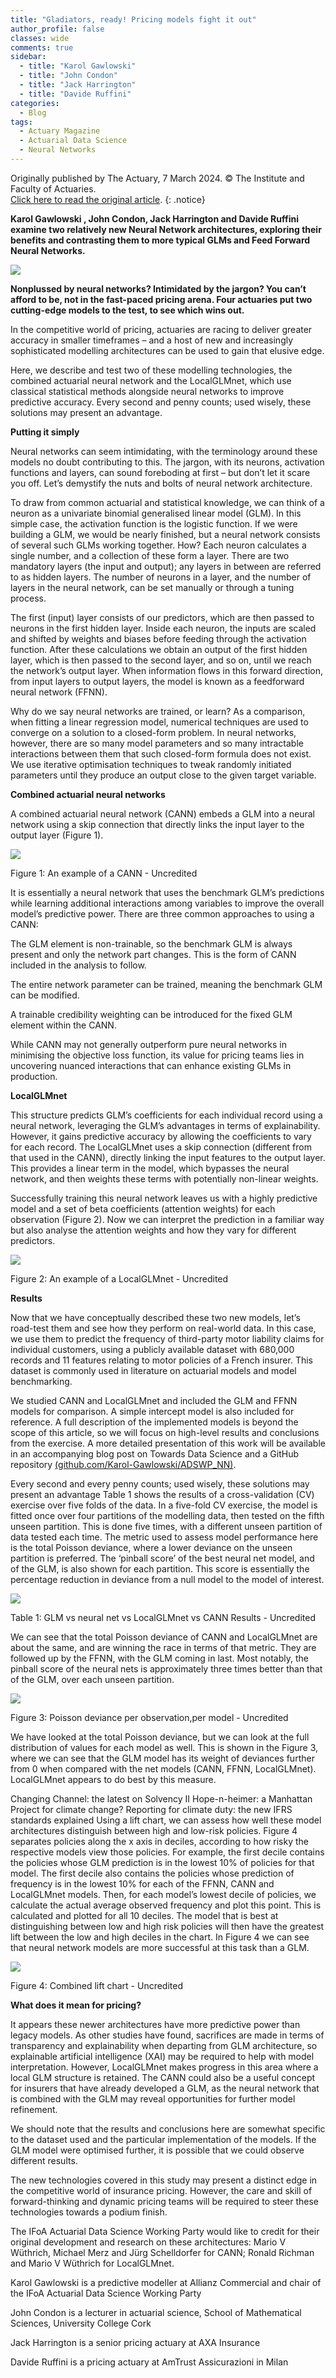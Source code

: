 ```yaml
---
title: "Gladiators, ready! Pricing models fight it out"
author_profile: false 
classes: wide
comments: true
sidebar:
  - title: "Karol Gawlowski"
  - title: "John Condon"
  - title: "Jack Harrington"
  - title: "Davide Ruffini"  
categories:
  - Blog
tags:
  - Actuary Magazine
  - Actuarial Data Science
  - Neural Networks
---
```


Originally published by The Actuary, 7 March 2024. © The Institute and Faculty of Actuaries. <br>
<a href="https://www.theactuary.com/2024/03/05/gladiators-ready-pricing-models-fight-it-out"> Click here to read the original article</a>.
{: .notice}

<b> Karol Gawlowski , John Condon, Jack Harrington and Davide Ruffini examine two relatively new Neural Network architectures, exploring their benefits and contrasting them to more typical GLMs and Feed Forward Neural Networks. </b>

<img src="/assets/images_for_posts/gladiators-ready-pricing-models-fight-it-out/01.png" style="width: auto; height: auto;max-width: 750px;max-height: 750px">

<b>Nonplussed by neural networks? Intimidated by the jargon? You can’t afford to be, not in the fast-paced pricing arena. Four actuaries put two cutting-edge models to the test, to see which wins out.</b>

In the competitive world of pricing, actuaries are racing to deliver greater accuracy in smaller timeframes – and a host of new and increasingly sophisticated modelling architectures can be used to gain that elusive edge. 

Here, we describe and test two of these modelling technologies, the combined actuarial neural network and the LocalGLMnet, which use classical statistical methods alongside neural networks to improve predictive accuracy. Every second and penny counts; used wisely, these solutions may present an advantage.

<b>Putting it simply</b>

Neural networks can seem intimidating, with the terminology around these models no doubt contributing to this. The jargon, with its neurons, activation functions and layers, can sound foreboding at first – but don’t let it scare you off. Let’s demystify the nuts and bolts of neural network architecture.

To draw from common actuarial and statistical knowledge, we can think of a neuron as a univariate binomial generalised linear model (GLM). In this simple case, the activation function is the logistic function. If we were building a GLM, we would be nearly finished, but a neural network consists of several such GLMs working together. How? Each neuron calculates a single number, and a collection of these form a layer. There are two mandatory layers (the input and output); any layers in between are referred to as hidden layers. The number of neurons in a layer, and the number of layers in the neural network, can be set manually or through a tuning process.

The first (input) layer consists of our predictors, which are then passed to neurons in the first hidden layer. Inside each neuron, the inputs are scaled and shifted by weights and biases before feeding through the activation function. After these calculations we obtain an output of the first hidden layer, which is then passed to the second layer, and so on, until we reach the network’s output layer. When information flows in this forward direction, from input layers to output layers, the model is known as a feedforward neural network (FFNN).

Why do we say neural networks are trained, or learn? As a comparison, when fitting a linear regression model, numerical techniques are used to converge on a solution to a closed-form problem. In neural networks, however, there are so many model parameters and so many intractable interactions between them that such closed-form formula does not exist. We use iterative optimisation techniques to tweak randomly initiated parameters until they produce an output close to the given target variable.

<b>Combined actuarial neural networks</b>

A combined actuarial neural network (CANN) embeds a GLM into a neural network using a skip connection that directly links the input layer to the output layer (Figure 1).

<img src="/assets/images_for_posts/gladiators-ready-pricing-models-fight-it-out/02.png" style="width: auto; height: auto;max-width: 750px;max-height: 750px">

Figure 1: An example of a CANN - Uncredited

It is essentially a neural network that uses the benchmark GLM’s predictions while learning additional interactions among variables to improve the overall model’s predictive power. There are three common approaches to using a CANN:

The GLM element is non-trainable, so the benchmark GLM is always present and only the network part changes. This is the form of CANN included in the analysis to follow.

The entire network parameter can be trained, meaning the benchmark GLM can be modified.

A trainable credibility weighting can be introduced for the fixed GLM element within the CANN.

While CANN may not generally outperform pure neural networks in minimising the objective loss function, its value for pricing teams lies in uncovering nuanced interactions that can enhance existing GLMs in production.

<b>LocalGLMnet</b>

This structure predicts GLM’s coefficients for each individual record using a neural network, leveraging the GLM’s advantages in terms of explainability. However, it gains predictive accuracy by allowing the coefficients to vary for each record. The LocalGLMnet uses a skip connection (different from that used in the CANN), directly linking the input features to the output layer. This provides a linear term in the model, which bypasses the neural network, and then weights these terms with potentially non-linear weights. 

Successfully training this neural network leaves us with a highly predictive model and a set of beta coefficients (attention weights) for each observation (Figure 2). Now we can interpret the prediction in a familiar way but also analyse the attention weights and how they vary for different predictors.

<img src="/assets/images_for_posts/gladiators-ready-pricing-models-fight-it-out/02.png" style="width: auto; height: auto;max-width: 750px;max-height: 750px">

Figure 2: An example of a LocalGLMnet - Uncredited

<b>Results</b>

Now that we have conceptually described these two new models, let’s road-test them and see how they perform on real-world data. In this case, we use them to predict the frequency of third-party motor liability claims for individual customers, using a publicly available dataset with 680,000 records and 11 features relating to motor policies of a French insurer. This dataset is commonly used in literature on actuarial models and model benchmarking.

We studied CANN and LocalGLMnet and included the GLM and FFNN models for comparison. A simple intercept model is also included for reference. A full description of the implemented models is beyond the scope of this article, so we will focus on high-level results and conclusions from the exercise. A more detailed presentation of this work will be available in an accompanying blog post on Towards Data Science and a GitHub repository <a href="https://github.com/Karol-Gawlowski/ADSWP_NN"> (github.com/Karol-Gawlowski/ADSWP_NN)</a>.

Every second and every penny counts; used wisely, these solutions may present an advantage
Table 1 shows the results of a cross-validation (CV) exercise over five folds of the data. In a five-fold CV exercise, the model is fitted once over four partitions of the modelling data, then tested on the fifth unseen partition. This is done five times, with a different unseen partition of data tested each time. The metric used to assess model performance here is the total Poisson deviance, where a lower deviance on the unseen partition is preferred. The ‘pinball score’ of the best neural net model, and of the GLM, is also shown for each partition. This score is essentially the percentage reduction in deviance from a null model to the model of interest.

<img src="/assets/images_for_posts/gladiators-ready-pricing-models-fight-it-out/03.png" style="width: auto; height: auto;max-width: 750px;max-height: 750px">

Table 1: GLM vs neural net vs LocalGLMnet vs CANN Results - Uncredited

We can see that the total Poisson deviance of CANN and LocalGLMnet are about the same, and are winning the race in terms of that metric. They are followed up by the FFNN, with the GLM coming in last. Most notably, the pinball score of the neural nets is approximately three times better than that of the GLM, over each unseen partition.

<img src="/assets/images_for_posts/gladiators-ready-pricing-models-fight-it-out/04.png" style="width: auto; height: auto;max-width: 750px;max-height: 750px">

Figure 3: Poisson deviance per observation,per model - Uncredited

We have looked at the total Poisson deviance, but we can look at the full distribution of values for each model as well. This is shown in the Figure 3, where we can see that the GLM model has its weight of deviances further from 0 when compared with the net models (CANN, FFNN, LocalGLMnet). LocalGLMnet appears to do best by this measure.

Changing Channel: the latest on Solvency II
Hope-n-heimer: a Manhattan Project for climate change?
Reporting for climate duty: the new IFRS standards explained
Using a lift chart, we can assess how well these model architectures distinguish between high and low-risk policies. Figure 4 separates policies along the x axis in deciles, according to how risky the respective models view those policies. For example, the first decile contains the policies whose GLM prediction is in the lowest 10% of policies for that model. The first decile also contains the policies whose prediction of frequency is in the lowest 10% for each of the FFNN, CANN and LocalGLMnet models. Then, for each model’s lowest decile of policies, we calculate the actual average observed frequency and plot this point. This is calculated and plotted for all 10 deciles. The model that is best at distinguishing between low and high risk policies will then have the greatest lift between the low and high deciles in the chart. In Figure 4 we can see that neural network models are more successful at this task than a GLM.

<img src="/assets/images_for_posts/gladiators-ready-pricing-models-fight-it-out/05.png" style="width: auto; height: auto;max-width: 750px;max-height: 750px">

Figure 4: Combined lift chart - Uncredited

<b>What does it mean for pricing?</b>

It appears these newer architectures have more predictive power than legacy models. As other studies have found, sacrifices are made in terms of transparency and explainability when departing from GLM architecture, so explainable artificial intelligence (XAI) may be required to help with model interpretation. However, LocalGLMnet makes progress in this area where a local GLM structure is retained. The CANN could also be a useful concept for insurers that have already developed a GLM, as the neural network that is combined with the GLM may reveal opportunities for further model refinement.

We should note that the results and conclusions here are somewhat specific to the dataset used and the particular implementation of the models. If the GLM model were optimised further, it is possible that we could observe different results.

The new technologies covered in this study may present a distinct edge in the competitive world of insurance pricing. However, the care and skill of forward-thinking and dynamic pricing teams will be required to steer these technologies towards a podium finish.


The IFoA Actuarial Data Science Working Party would like to credit for their original development and research on these architectures: Mario V Wüthrich, Michael Merz and Jürg Schelldorfer for CANN; Ronald Richman and Mario V Wüthrich for LocalGLMnet.

Karol Gawlowski is a predictive modeller at Allianz Commercial and chair of the IFoA Actuarial Data Science Working Party 

John Condon is a lecturer in actuarial science, School of Mathematical Sciences, University College Cork

Jack Harrington is a senior pricing actuary at AXA Insurance

Davide Ruffini is a pricing actuary at AmTrust Assicurazioni in Milan






